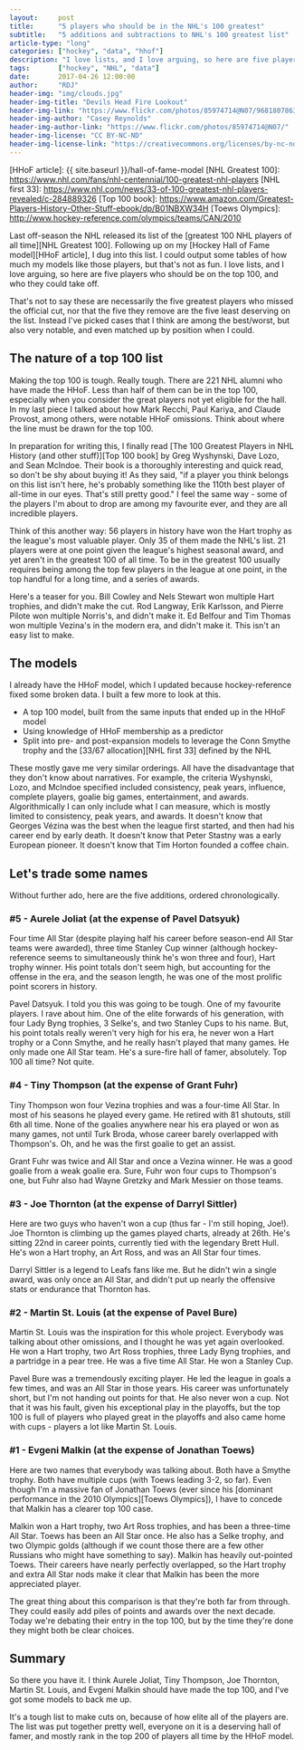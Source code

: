 ```yaml
---
layout:     post
title:      "5 players who should be in the NHL's 100 greatest"
subtitle:   "5 additions and subtractions to NHL's 100 greatest list"
article-type: "long"
categories: ["hockey", "data", "hhof"]
description: "I love lists, and I love arguing, so here are five players who should be on the top 100, and who they could take off."
tags:       ["hockey", "NHL", "data"]
date:       2017-04-26 12:00:00
author:     "RDJ"
header-img: "img/clouds.jpg"
header-img-title: "Devils Head Fire Lookout"
header-img-link: "https://www.flickr.com/photos/85974714@N07/9681807863/"
header-img-author: "Casey Reynolds"
header-img-author-link: "https://www.flickr.com/photos/85974714@N07/"
header-img-license: "CC BY-NC-ND"
header-img-license-link: "https://creativecommons.org/licenses/by-nc-nd/2.0/"
---
```


[HHoF article]: {{ site.baseurl }}/hall-of-fame-model
[NHL Greatest 100]: https://www.nhl.com/fans/nhl-centennial/100-greatest-nhl-players
[NHL first 33]: https://www.nhl.com/news/33-of-100-greatest-nhl-players-revealed/c-284889326
[Top 100 book]: https://www.amazon.com/Greatest-Players-History-Other-Stuff-ebook/dp/B01NBXW34H
[Toews Olympics]: http://www.hockey-reference.com/olympics/teams/CAN/2010

Last off-season the NHL released its list of the [greatest 100 NHL players of all time][NHL Greatest 100]. 
Following up on my [Hockey Hall of
Fame model][HHoF article], I dug into this list. I could output some tables of how much my models like those players, but that's not as
fun. I love lists, and I love arguing, so here are five players who should be on the top 100, and who they could take
off.

That's not to say these are necessarily the five greatest players who missed the official cut, nor that the five they
remove are the five least deserving on the list. Instead I've picked cases that I think are among the best/worst, but
also very notable, and even matched up by position when I could.

## The nature of a top 100 list

Making the top 100 is tough. Really tough. There are 221 NHL alumni who have made the HHoF. Less than half of them can
be in the top 100, especially when you consider the great players not yet eligible for the hall. In my last piece I
talked about how Mark Recchi, Paul Kariya, and Claude Provost, among others, were notable HHoF omissions. Think about
where the line must be drawn for the top 100.

In preparation for writing this, I finally read [The 100 Greatest Players in NHL History (and other stuff)][Top 100
book] by Greg
Wyshynski, Dave Lozo, and Sean McIndoe. Their book is a thoroughly interesting and quick read, so don't be shy about
buying it! As they said, "if a player you think belongs on this list isn't here, he's probably something like the 110th
best player of all-time in our eyes. That's still pretty good." I feel the same way - some of the players I'm about to
drop are among my favourite ever, and they are all incredible players. 

Think of this another way: 56 players in history have won the Hart trophy as the league's most valuable player. Only 35
of them made the NHL's list. 21 players were at one point given the league's highest seasonal award, and yet aren't in
the greatest 100 of all time. To be in the greatest 100 usually requires being among the top few players in the league
at one point, in the top handful for a long time, and a series of awards.

Here's a teaser for you. Bill Cowley and Nels Stewart won multiple Hart trophies, and didn't make the cut. Rod Langway,
Erik Karlsson, and Pierre Pilote won multiple Norris's, and didn't make it. Ed Belfour and Tim Thomas won multiple
Vezina's in the modern era, and didn't make it. This isn't an easy list to make.

## The models

I already have the HHoF model, which I updated because hockey-reference fixed some broken data. I built a few more to
look at this.

- A top 100 model, built from the same inputs that ended up in the HHoF model
- Using knowledge of HHoF membership as a predictor
- Split into pre- and post-expansion models to leverage the Conn Smythe trophy and the [33/67 allocation][NHL first 33] defined by the NHL

These mostly gave me very similar orderings. All have the disadvantage that they don't know about narratives. For
example, the criteria Wyshynski, Lozo, and McIndoe specified included consistency, peak years, influence, complete
players, goalie big games, entertainment, and awards. Algorithmically I can only include what I can measure, which is
mostly limited to consistency, peak years, and awards. It doesn't know that Georges V&eacute;zina was the best when the league
first started, and then had his career end by early death. It doesn't know that Peter Stastny was a early European
pioneer. It doesn't know that Tim Horton founded a coffee chain.

## Let's trade some names

Without further ado, here are the five additions, ordered chronologically.

### \#5 - Aurele Joliat (at the expense of Pavel Datsyuk)

Four time All Star (despite playing half his career before season-end All Star teams were awarded), three time Stanley
Cup winner (although hockey-reference seems to simultaneously think he's won three and four), Hart trophy winner. His
point totals don't seem high, but accounting for the offense in the era, and the season length, he was one of the most
prolific point scorers in history.

Pavel Datsyuk. I told you this was going to be tough. One of my favourite players. I rave about him. One of the elite
forwards of his generation, with four Lady Byng trophies, 3 Selke's, and two Stanley Cups to his name. But, his point
totals really weren't very high for his era, he never won a Hart trophy or a Conn Smythe, and he really hasn't played
that many games. He only made one All Star team. He's a sure-fire hall of famer, absolutely. Top 100 all time? Not
quite.

### \#4 - Tiny Thompson (at the expense of Grant Fuhr)

Tiny Thompson won four Vezina trophies and was a four-time All Star. In most of his seasons he played every game. He
retired with 81 shutouts, still 6th all time. None of the goalies anywhere near his era played or won as many games, not
until Turk Broda, whose career barely overlapped with Thompson's. Oh, and he was the first goalie to get an assist.

Grant Fuhr was twice and All Star and once a Vezina winner. He was a good goalie from a weak goalie era. Sure, Fuhr won
four cups to Thompson's one, but Fuhr also had Wayne Gretzky and Mark Messier on those teams.

### \#3 - Joe Thornton (at the expense of Darryl Sittler)

Here are two guys who haven't won a cup (thus far - I'm still hoping, Joe!). Joe Thornton is climbing up the games
played charts, already at 26th. He's sitting 22nd in career points, currently tied with the legendary Brett Hull. He's
won a Hart trophy, an Art Ross, and was an All Star four times.

Darryl Sittler is a legend to Leafs fans like me. But he didn't win a single award, was only once an All Star, and
didn't put up nearly the offensive stats or endurance that Thornton has.

### \#2 - Martin St. Louis (at the expense of Pavel Bure)

Martin St. Louis was the inspiration for this whole project. Everybody was talking about other omissions, and I thought
he was yet again overlooked. He won a Hart trophy, two Art Ross trophies, three Lady Byng trophies, and a partridge in a
pear tree. He was a five time All Star. He won a Stanley Cup. 

Pavel Bure was a tremendously exciting player. He led the league in goals a few times, and was an All Star in those
years. His career was unfortunately short, but I'm not handing out points for that. He also never won a cup. Not that it
was his fault, given his exceptional play in the playoffs, but the top 100 is full of players who played great in the
playoffs and also came home with cups - players a lot like Martin St. Louis.

### \#1 - Evgeni Malkin (at the expense of Jonathan Toews)

Here are two names that everybody was talking about. Both have a Smythe trophy. Both have multiple cups (with Toews
leading 3-2, so far). Even though I'm a massive fan of Jonathan Toews (ever since his [dominant performance in the 2010 Olympics][Toews Olympics]), I have to concede
that Malkin has a clearer top 100 case.

Malkin won a Hart trophy, two Art Ross trophies, and has been a three-time All Star. Toews has been an All Star once. He
also has a Selke trophy, and two Olympic golds (although if we count those there are a few other Russians who might have
something to say). Malkin has heavily out-pointed Toews. Their careers have nearly perfectly overlapped, so the Hart
trophy and extra All Star nods make it clear that Malkin has been the more appreciated player.

The great thing about this comparison is that they're both far from through. They could easily add piles of points and
awards over the next decade. Today we're debating their entry in the top 100, but by the time they're done they might
both be clear choices.

## Summary

So there you have it. I think Aurele Joliat, Tiny Thompson, Joe Thornton, Martin St. Louis, and Evgeni Malkin should
have made the top 100, and I've got some models to back me up. 

It's a tough list to make cuts on, because of how elite all of the players are. The list was put together pretty well,
everyone on it is a deserving hall of famer, and mostly rank in the top 200 of players all time by the HHoF model.
